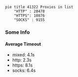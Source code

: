 
```mermaid
pie title 41322 Proxies in list
    "HTTP" : 28478
    "HTTPS": 10876
    "SOCKS" : 9155
```

### Some Info
#### Average Timeout

- mixed: 4.1s
- http: 2.3s
- https: 8.1s
- socks: 6.4s